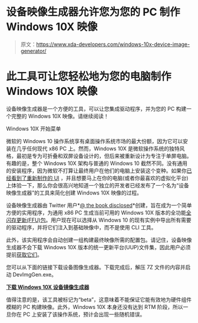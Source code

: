 # 设备映像生成器允许您为您的 PC 制作 Windows 10X 映像

> 原文：<https://www.xda-developers.com/windows-10x-device-image-generator/>

# 此工具可让您轻松地为您的电脑制作 Windows 10X 映像

设备映像生成器是一个方便的工具，可以让您集成驱动程序，并为您的 PC 构建一个完整的 Windows 10X 映像。请继续阅读！

Windows 10X 开始菜单

微软的 Windows 10 操作系统享有桌面操作系统市场的最大份额，因为它可以安装在几乎任何现代 x86 PC 上。然而，Windows 10X 是微软操作系统的独特风格，最初是专为可折叠和双屏设备设计的，但后来被重新设计为专注于单屏电脑。有趣的是，整个 Windows 10X 架构与普通的 Windows 10 截然不同。没有通用的安装程序，因为微软不打算让最终用户在他们的电脑上安装这个变种。如果你[已经看到了重新制作的 UI](https://www.xda-developers.com/microsoft-windows-10x-hands-on-details/) ，并且想要马上在你的电脑(或者你最喜欢的虚拟化平台)上体验一下，那么你会很高兴地知道一个独立的开发者已经发布了一个名为“设备映像生成器”的工具来简化创建 Windows 10X 映像的过程。

设备映像生成器由 Twitter 用户*[@ the book disclosed](https://twitter.com/thebookisclosed)*创建，旨在成为一个简单方便的实用程序，为通用 x86 PC 生成当前可用的 Windows 10X 版本的全功能[全闪存更新(FFU)包](https://docs.microsoft.com/en-us/windows-hardware/manufacture/desktop/wim-vs-ffu-image-file-formats)。用户现在可以选择从 Windows 10 的现有实例中导出所有需要的驱动程序，并将它们注入到基础映像中，而不是使用 CLI 工具。

此外，该实用程序会自动创建一组构建最终映像所需的配置包。请记住，设备映像生成器不会下载 Windows 10X 版本的统一更新平台(UUP)文件集，因此用户必须提前[获取它们](https://github.com/gus33000/UUPMediaCreator)。

您可以从下面的链接下载设备图像生成器。下载完成后，解压 7Z 文件的内容并启动 DevImgGen.exe。

**[下载 Windows 10X 设备镜像生成器](https://twitter.com/thebookisclosed/status/1356172974353768448)**

值得注意的是，该工具被标记为“beta”，这意味着不能保证它能有效地为硬件组件模糊的 PC 构建映像。此外，Windows 10X 本身还没有达到 RTM 阶段，所以一旦你在 PC 上安装了该操作系统，预计会出现一些随机错误。